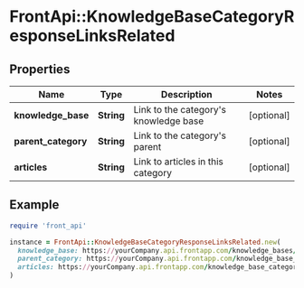 # FrontApi::KnowledgeBaseCategoryResponseLinksRelated

## Properties

| Name | Type | Description | Notes |
| ---- | ---- | ----------- | ----- |
| **knowledge_base** | **String** | Link to the category&#39;s knowledge base | [optional] |
| **parent_category** | **String** | Link to the category&#39;s parent | [optional] |
| **articles** | **String** | Link to articles in this category | [optional] |

## Example

```ruby
require 'front_api'

instance = FrontApi::KnowledgeBaseCategoryResponseLinksRelated.new(
  knowledge_base: https://yourCompany.api.frontapp.com/knowledge_bases/knb_12,
  parent_category: https://yourCompany.api.frontapp.com/knowledge_base_catgories/kbc_10,
  articles: https://yourCompany.api.frontapp.com/knowledge_base_categories/kbc_12/articles
)
```

